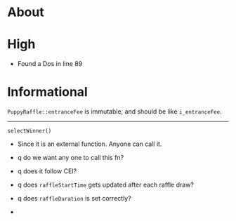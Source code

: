 # About

# High

- Found a Dos in line 89

# Informational

`PuppyRaffle::entranceFee` is immutable, and should be like `i_entranceFee`.

---

`selectWinner()`

- Since it is an external function. Anyone can call it.
- q do we want any one to call this fn?

- q does it follow CEI?

- q does `raffleStartTime` gets updated after each raffle draw?
- q does `raffleDuration` is set correctly?

- 